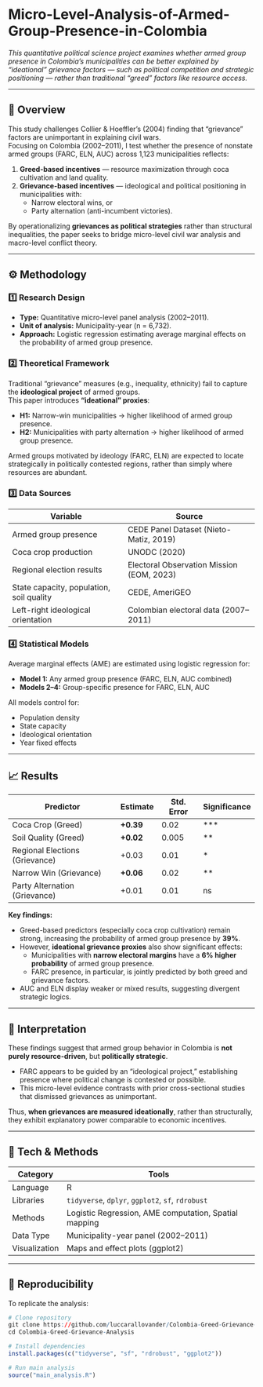 # Micro-Level-Analysis-of-Armed-Group-Presence-in-Colombia

_This quantitative political science project examines whether armed group presence in Colombia’s municipalities can be better explained by “ideational” grievance factors — such as political competition and strategic positioning — rather than traditional “greed” factors like resource access._

---

## 🎯 Overview

This study challenges Collier & Hoeffler’s (2004) finding that “grievance” factors are unimportant in explaining civil wars.  
Focusing on Colombia (2002–2011), I test whether the presence of nonstate armed groups (FARC, ELN, AUC) across 1,123 municipalities reflects:

1. **Greed-based incentives** — resource maximization through coca cultivation and land quality.  
2. **Grievance-based incentives** — ideological and political positioning in municipalities with:
   - Narrow electoral wins, or  
   - Party alternation (anti-incumbent victories).

By operationalizing **grievances as political strategies** rather than structural inequalities, the paper seeks to bridge micro-level civil war analysis and macro-level conflict theory.

---

## ⚙️ Methodology

### 1️⃣ Research Design
- **Type:** Quantitative micro-level panel analysis (2002–2011).  
- **Unit of analysis:** Municipality-year (n = 6,732).  
- **Approach:** Logistic regression estimating average marginal effects on the probability of armed group presence.

### 2️⃣ Theoretical Framework
Traditional “grievance” measures (e.g., inequality, ethnicity) fail to capture the **ideological project** of armed groups.  
This paper introduces **“ideational” proxies**:
- **H1:** Narrow-win municipalities → higher likelihood of armed group presence.  
- **H2:** Municipalities with party alternation → higher likelihood of armed group presence.

Armed groups motivated by ideology (FARC, ELN) are expected to locate strategically in politically contested regions, rather than simply where resources are abundant.

### 3️⃣ Data Sources
| Variable | Source |
|-----------|---------|
| Armed group presence | CEDE Panel Dataset (Nieto-Matiz, 2019) |
| Coca crop production | UNODC (2020) |
| Regional election results | Electoral Observation Mission (EOM, 2023) |
| State capacity, population, soil quality | CEDE, AmeriGEO |
| Left-right ideological orientation | Colombian electoral data (2007–2011) |

### 4️⃣ Statistical Models
Average marginal effects (AME) are estimated using logistic regression for:
- **Model 1:** Any armed group presence (FARC, ELN, AUC combined)  
- **Models 2–4:** Group-specific presence for FARC, ELN, AUC

All models control for:
- Population density  
- State capacity  
- Ideological orientation  
- Year fixed effects  

---

## 📈 Results

| Predictor | Estimate | Std. Error | Significance |
|------------|-----------|-------------|--------------|
| Coca Crop (Greed) | **+0.39** | 0.02 | *** |
| Soil Quality (Greed) | **+0.02** | 0.005 | ** |
| Regional Elections (Grievance) | +0.03 | 0.01 | * |
| Narrow Win (Grievance) | **+0.06** | 0.02 | ** |
| Party Alternation (Grievance) | +0.01 | 0.01 | ns |

**Key findings:**
- Greed-based predictors (especially coca crop cultivation) remain strong, increasing the probability of armed group presence by **39%**.
- However, **ideational grievance proxies** also show significant effects:
  - Municipalities with **narrow electoral margins** have a **6% higher probability** of armed group presence.
  - FARC presence, in particular, is jointly predicted by both greed and grievance factors.
- AUC and ELN display weaker or mixed results, suggesting divergent strategic logics.

---

## 🧠 Interpretation

These findings suggest that armed group behavior in Colombia is **not purely resource-driven**, but **politically strategic**.  
- FARC appears to be guided by an “ideological project,” establishing presence where political change is contested or possible.  
- This micro-level evidence contrasts with prior cross-sectional studies that dismissed grievances as unimportant.

Thus, **when grievances are measured ideationally**, rather than structurally, they exhibit explanatory power comparable to economic incentives.

---

## 🧰 Tech & Methods

| Category | Tools |
|-----------|-------|
| Language | R |
| Libraries | `tidyverse`, `dplyr`, `ggplot2`, `sf`, `rdrobust` |
| Methods | Logistic Regression, AME computation, Spatial mapping |
| Data Type | Municipality-year panel (2002–2011) |
| Visualization | Maps and effect plots (ggplot2) |

---

## 🚀 Reproducibility

To replicate the analysis:

```r
# Clone repository
git clone https://github.com/luccarallovander/Colombia-Greed-Grievance-Analysis.git
cd Colombia-Greed-Grievance-Analysis

# Install dependencies
install.packages(c("tidyverse", "sf", "rdrobust", "ggplot2"))

# Run main analysis
source("main_analysis.R")
